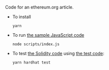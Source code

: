 Code for an ethereum.org article.

* To install
  ```
  yarn
  ```

* To run [the sample JavaScript code](scripts/index.js)
  ```
  node scripts/index.js 
  ```

* To test [the Solidity code](contracts/MerkleProof.sol) using [the test code](test/sample-test.js):
  ```
  yarn hardhat test
  ```


